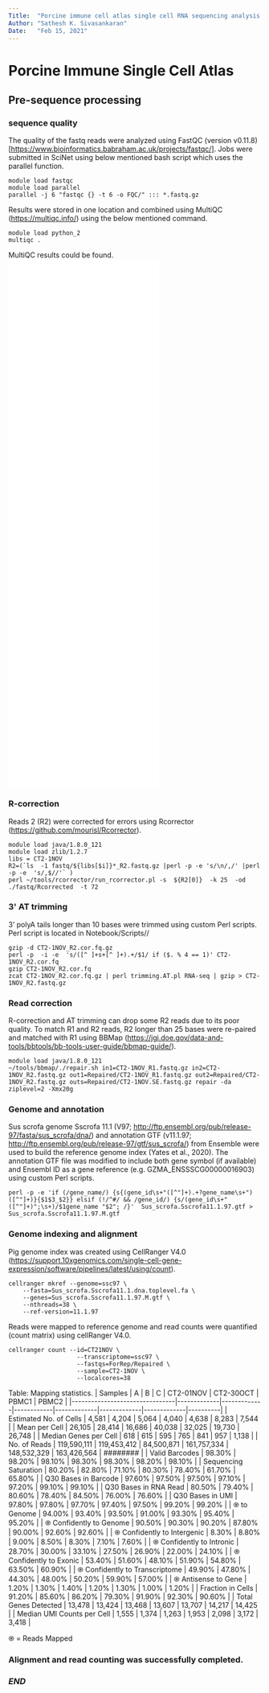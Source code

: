 ```yaml
---
Title:  "Porcine immune cell atlas single cell RNA sequencing analysis pipeline"
Author: "Sathesh K. Sivasankaran"
Date:   "Feb 15, 2021"
---
```


# Porcine Immune Single Cell Atlas

## Pre-sequence processing
### sequence quality
The quality of the fastq reads were analyzed using FastQC (version v0.11.8) [https://www.bioinformatics.babraham.ac.uk/projects/fastqc/]. Jobs were submitted in SciNet using below mentioned bash script which uses the parallel function.

```
module load fastqc
module load parallel
parallel -j 6 "fastqc {} -t 6 -o FQC/" ::: *.fastq.gz
```

Results were stored in one location and combined using MultiQC (https://multiqc.info/) using the below mentioned command.
```
module load python_2
multiqc .
```
MultiQC results could be found.\
![A](Notebook/FastQC/A.html)\
![B](Notebook/FastQC/B.html)\
![C](Notebook/FastQC/C.html)\
![CT21NOV](Notebook/FastQC/CT21NOV.html)\
![CT230OCT](Notebook/FastQC/CT230OCT.html)\
![PBMC1](Notebook/FastQC/PBMC1.html)\
![PBMC2](Notebook/FastQC/PBMC2.html)

### R-correction
Reads 2 (R2) were corrected for errors using Rcorrector (https://github.com/mourisl/Rcorrector).
```
module load java/1.8.0_121
module load zlib/1.2.7
libs = CT2-1NOV
R2=(`ls  -1 fastq/${libs[$i]}*_R2.fastq.gz |perl -p -e 's/\n/,/' |perl -p -e  's/,$//'` )
perl ~/tools/rcorrector/run_rcorrector.pl -s  ${R2[0]}  -k 25  -od ./fastq/Rcorrected  -t 72
```

### 3' AT trimming
3’ polyA tails longer than 10 bases were trimmed using custom Perl scripts. Perl script is located in Notebook/Scripts//
```
gzip -d CT2-1NOV_R2.cor.fq.gz
perl -p  -i -e  's/([^ ]+s+[^ ]+).+/$1/ if ($. % 4 == 1)' CT2-1NOV_R2.cor.fq
gzip CT2-1NOV_R2.cor.fq
zcat CT2-1NOV_R2.cor.fq.gz | perl trimming.AT.pl RNA-seq | gzip > CT2-1NOV_R2.fastq.gz
```

### Read correction
R-correction and AT trimming can drop some R2 reads due to its poor quality. To match R1 and R2 reads, R2 longer than 25 bases were re-paired and matched with R1 using BBMap (https://jgi.doe.gov/data-and-tools/bbtools/bb-tools-user-guide/bbmap-guide/).
```
module load java/1.8.0_121
~/tools/bbmap/./repair.sh in1=CT2-1NOV_R1.fastq.gz in2=CT2-1NOV_R2.fastq.gz out1=Repaired/CT2-1NOV_R1.fastq.gz out2=Repaired/CT2-1NOV_R2.fastq.gz outs=Repaired/CT2-1NOV.SE.fastq.gz repair -da ziplevel=2 -Xmx20g
```

### Genome and annotation
Sus scrofa genome Sscrofa 11.1 (V97; http://ftp.ensembl.org/pub/release-97/fasta/sus_scrofa/dna/) and annotation GTF (v11.1.97; http://ftp.ensembl.org/pub/release-97/gtf/sus_scrofa/) from Ensemble were used to build the reference genome index (Yates et al., 2020).
The annotation GTF file was modified to include both gene symbol (if available) and Ensembl ID as a gene reference (e.g. GZMA_ENSSSCG00000016903) using custom Perl scripts.
```
perl -p -e 'if (/gene_name/) {s{(gene_id\s+"([^"]+).+?gene_name\s+")([^"]+)}{$1$3_$2}} elsif (!/^#/ && /gene_id/) {s/(gene_id\s+"([^"]+)";\s+)/$1gene_name "$2"; /}'  Sus_scrofa.Sscrofa11.1.97.gtf > Sus_scrofa.Sscrofa11.1.97.M.gtf

```
### Genome indexing and alignment
Pig genome index was created using CellRanger V4.0 (https://support.10xgenomics.com/single-cell-gene-expression/software/pipelines/latest/using/count).
```
cellranger mkref --genome=ssc97 \
	--fasta=Sus_scrofa.Sscrofa11.1.dna.toplevel.fa \
	--genes=Sus_scrofa.Sscrofa11.1.97.M.gtf \
	--nthreads=38 \
	--ref-version=11.1.97
  ```
Reads were mapped to reference genome and read counts were quantified (count matrix) using cellRanger V4.0.
```
cellranger count --id=CT21NOV \
                   --transcriptome=ssc97 \
                   --fastqs=ForRep/Repaired \
                   --sample=CT2-1NOV \
                   --localcores=38
```

Table: Mapping statistics.
| Samples                        | A           | B           | C          | CT2-01NOV   | CT2-30OCT   | PBMC1       | PBMC2    |
|--------------------------------|-------------|-------------|------------|-------------|-------------|-------------|----------|
| Estimated No. of Cells         | 4,581       | 4,204       | 5,064      | 4,040       | 4,638       | 8,283       | 7,544    |
| Mean per Cell                  | 26,105      | 28,414      | 16,686     | 40,038      | 32,025      | 19,730      | 26,748   |
| Median Genes per Cell          | 618         | 615         | 595        | 765         | 841         | 957         | 1,138    |
| No. of Reads                   | 119,590,111 | 119,453,412 | 84,500,871 | 161,757,334 | 148,532,329 | 163,426,564 | ######## |
| Valid Barcodes                 | 98.30%      | 98.20%      | 98.10%     | 98.30%      | 98.30%      | 98.20%      | 98.10%   |
| Sequencing Saturation          | 80.20%      | 82.80%      | 71.10%     | 80.30%      | 78.40%      | 61.70%      | 65.80%   |
| Q30 Bases in Barcode           | 97.60%      | 97.50%      | 97.50%     | 97.10%      | 97.20%      | 99.10%      | 99.10%   |
| Q30 Bases in RNA Read          | 80.50%      | 79.40%      | 80.60%     | 78.40%      | 84.50%      | 76.00%      | 76.60%   |
| Q30 Bases in UMI               | 97.80%      | 97.80%      | 97.70%     | 97.40%      | 97.50%      | 99.20%      | 99.20%   |
| ֎ to Genome                    | 94.00%      | 93.40%      | 93.50%     | 91.00%      | 93.30%      | 95.40%      | 95.20%   |
| ֎ Confidently to Genome        | 90.50%      | 90.30%      | 90.20%     | 87.80%      | 90.00%      | 92.60%      | 92.60%   |
| ֎ Confidently to Intergenic    | 8.30%       | 8.80%       | 9.00%      | 8.50%       | 8.30%       | 7.10%       | 7.60%    |
| ֎ Confidently to Intronic      | 28.70%      | 30.00%      | 33.10%     | 27.50%      | 26.90%      | 22.00%      | 24.10%   |
| ֎ Confidently to Exonic        | 53.40%      | 51.60%      | 48.10%     | 51.90%      | 54.80%      | 63.50%      | 60.90%   |
| ֎ Confidently to Transcriptome | 49.90%      | 47.80%      | 44.30%     | 48.00%      | 50.20%      | 59.90%      | 57.00%   |
| ֎ Antisense to Gene            | 1.20%       | 1.30%       | 1.40%      | 1.20%       | 1.30%       | 1.00%       | 1.20%    |
| Fraction in Cells              | 91.20%      | 85.60%      | 86.20%     | 79.30%      | 91.90%      | 92.30%      | 90.60%   |
| Total Genes Detected           | 13,478      | 13,424      | 13,468     | 13,607      | 13,707      | 14,217      | 14,425   |
| Median UMI Counts per Cell     | 1,555       | 1,374       | 1,263      | 1,953       | 2,098       | 3,172       | 3,418    |

֎ = Reads Mapped

### Alignment and read counting was successfully completed.
### ___END___

